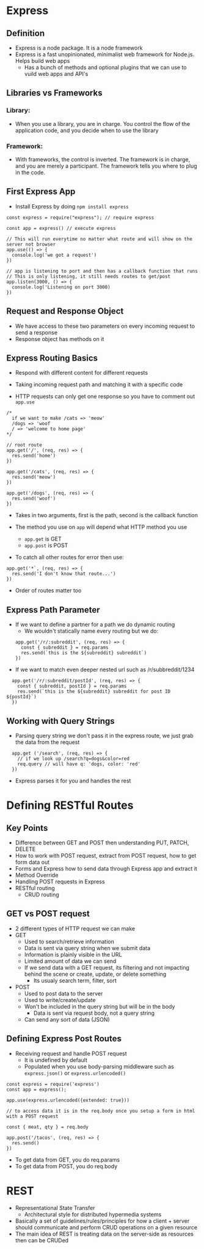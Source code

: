 # Express

## Definition
* Express is a node package. It is a node framework
* Express is a fast unopinionated, minimalist web framework for Node.js. Helps build web apps
  * Has a bunch of methods and optional plugins that we can use to vuild web apps and API's

## Libraries vs Frameworks
### Library: 
- When you use a library, you are in charge. You control the flow of the application code, and you decide when to use the library
### Framework:
- With frameworks, the control is inverted. The framework is in charge, and you are merely a participant. The framework tells you where to plug in the code.

## First Express App
* Install Express by doing `npm install express`

```
const express = require("express"); // require express

const app = express() // execute express

// This will run everytime no matter what route and will show on the server not browser
app.use(() => {
  console.log('we got a request')
})

// app is listening to port and then has a callback function that runs
// This is only listening, it still needs routes to get/post
app.listen(3000, () => {
  console.log('Listening on port 3000)
})
```

## Request and Response Object
* We have access to these two parameters on every incoming request to send a response
* Response object has methods on it

## Express Routing Basics
* Respond with different content for different requests
* Taking incoming request path and matching it with a specific code

* HTTP requests can only get one response so you have to comment out `app.use`

```
/*
  if we want to make /cats => 'meow'
  /dogs => 'woof
  / => 'welcome to home page'
*/

// root route
app.get('/', (req, res) => {
  res.send('home')
})

app.get('/cats', (req, res) => {
  res.send('meow')
})

app.get('/dogs', (req, res) => {
  res.send('woof')
})
```
* Takes in two arguments, first is the path, second is the callback function
* The method you use on `app` will depend what HTTP method you use
  * `app.get` is GET 
  * `app.post` is POST

* To catch all other routes for error then use:
```
app.get('*`, (req, res) => {
  res.send('I don't know that route...')
})
```
* Order of routes matter too

## Express Path Parameter
- If we want to define a partner for a path we do dynamic routing
  - We wouldn't statically name every routing but we do:
  ```
  app.get('/r/:subreddit', (req, res) => {
    const { subreddit } = req.params
    res.send(`this is the ${subreddit} subreddit`)
  })
  ```
- If we want to match even deeper nested url such as /r/subbreddit/1234
```
  app.get('/r/:subreddit/postId', (req, res) => {
    const { subreddit, postId } = req.params
    res.send(`this is the ${subreddit} subreddit for post ID ${postId}`)
  })
```

## Working with Query Strings
- Parsing query string we don't pass it in the express route, we just grab the data from the request
```
  app.get ('/search', (req, res) => {
    // if we look up /search?q=dogs&color=red
    req.query // will have q: 'dogs, color: 'red'
  })
```
- Express parses it for you and handles the rest

# Defining RESTful Routes

## Key Points
- Difference between GET and POST then understanding PUT, PATCH, DELETE
- How to work with POST request, extract from POST request, how to get form data out
- Forms and Express how to send data through Express app and extract it
- Method Override
- Handling POST requests in Express
- RESTful routing
  - CRUD routing

## GET vs POST request
- 2 different types of HTTP request we can make
- GET
  - Used to search/retrieve information
  - Data is sent via query string when we submit data
  - Information is plainly visible in the URL
  - Limited amount of data we can send 
  - If we send data with a GET request, its filtering and not impacting behind the scene or create, update, or delete something
    - Its usualy search term, filter, sort
- POST
  - Used to post data to the server
  - Used to write/create/update
  - Won't be included in the query string but will be in the body
    - Data is sent via request body, not a query string
  - Can send any sort of data (JSON)

## Defining Express Post Routes
- Receiving request and handle POST request
  - It is undefined by default
  - Populated when you use body-parsing middleware such as `express.json()` or `express.urlencoded()`
```
const express = require('express')
const app = express();

app.use(express.urlencoded({extended: true}))

// to access data it is in the req.body once you setup a form in html with a POST request

const { meat, qty } = req.body

app.post('/tacos', (req, res) => {
  res.send()
})
```
- To get data from GET, you do req.params
- To get data from POST, you do req.body

# REST
- Representational State Transfer
  - Architectural style for distributed hypermedia systems
- Basically a set of guidelines/rules/principles for how a client + server should communicate and perform CRUD operations on a given resource
- The main idea of REST is treating data on the server-side as resources then can be CRUDed